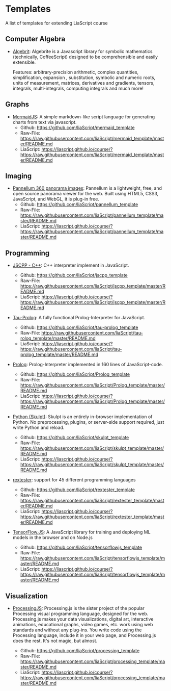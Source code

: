 <!--

author:   Andre Dietrich
email:    andre.dietrich@ovgu.de
version:  1.0.0
language: en
narrator: US English Female

-->

# Templates
A list of templates for extending LiaScript course

## Computer Algebra

* [Algebrit](https://liascript.github.io/course/?https://raw.githubusercontent.com/liaScript/algebrite_template/master/README.md):
  Algebrite is a Javascript library for symbolic mathematics (technically, CoffeeScript) designed to be comprehensible and easily extensible.

  Features: arbitrary-precision arithmetic, complex quantities, simplification,
  expansion , substitution, symbolic and numeric roots, units of measurement,
  matrices, derivatives and gradients, tensors, integrals, multi-integrals,
  computing integrals and much more!

## Graphs

* [MermaidJS](https://mermaidjs.github.io): A simple markdown-like script language for generating charts from text via javascript.
  * Github: https://github.com/liaScript/mermaid_template
  * Raw-File: https://raw.githubusercontent.com/liaScript/mermaid_template/master/README.md
  * LiaScript: https://liascript.github.io/course/?https://raw.githubusercontent.com/liaScript/mermaid_template/master/README.md


## Imaging

* [Pannellum 360 panorama images](https://mermaidjs.github.io): Pannellum is a lightweight, free,
  and open source panorama viewer for the web. Built using HTML5, CSS3,
  JavaScript, and WebGL, it is plug-in free.
  * Github: https://github.com/liaScript/pannellum_template
  * Raw-File: https://raw.githubusercontent.com/liaScript/pannellum_template/master/README.md
  * LiaScript: https://liascript.github.io/course/?https://raw.githubusercontent.com/liaScript/pannellum_template/master/README.md


## Programming

* [JSCPP - C++](https://github.com/felixhao28/JSCPP): C++ interpreter implement in JavaScript.
  * Github: https://github.com/liaScript/jscpp_template
  * Raw-File: https://raw.githubusercontent.com/liaScript/jscpp_template/master/README.md
  * LiaScript: https://liascript.github.io/course/?https://raw.githubusercontent.com/liaScript/jscpp_template/master/README.md


* [Tau-Prolog](http://tau-prolog.org): A fully functional Prolog-Interpreter for
  JavaScript.
  * Github: https://github.com/liaScript/tau-prolog_template
  * Raw-File: https://raw.githubusercontent.com/liaScript/tau-rolog_template/master/README.md
  * LiaScript: https://liascript.github.io/course/?https://raw.githubusercontent.com/liaScript/tau-prolog_template/master/README.md


* [Prolog](https://curiosity-driven.org/prolog-interpreter): Prolog-Interpreter implemented in 160 lines of JavaScript-code.

  * Github: https://github.com/liaScript/Prolog_template
  * Raw-File: https://raw.githubusercontent.com/liaScript/Prolog_template/master/README.md
  * LiaScript: https://liascript.github.io/course/?https://raw.githubusercontent.com/liaScript/Prolog_template/master/README.md


* [Python (Skulpt)](http://www.skulpt.org): Skulpt is an entirely
  in-browser implementation of Python. No preprocessing, plugins, or server-side
  support required, just write Python and reload.

  * Github: https://github.com/liaScript/skulpt_template
  * Raw-File: https://raw.githubusercontent.com/liaScript/skulpt_template/master/README.md
  * LiaScript: https://liascript.github.io/course/?https://raw.githubusercontent.com/liaScript/skulpt_template/master/README.md


* [rextester](http://rextester.com): support for 45 different programming languages

  * Github: https://github.com/liaScript/rextester_template
  * Raw-File: https://raw.githubusercontent.com/liaScript/rextester_template/master/README.md
  * LiaScript: https://liascript.github.io/course/?https://raw.githubusercontent.com/liaScript/rextester_template/master/README.md


* [TensorFlow.JS](https://js.tensorflow.org): A JavaScript library for training
  and deploying ML models in the browser and on Node.js

  * Github: https://github.com/liaScript/tensorflowjs_template
  * Raw-File: https://raw.githubusercontent.com/liaScript/tensorflowjs_template/master/README.md
  * LiaScript: https://liascript.github.io/course/?https://raw.githubusercontent.com/liaScript/tensorflowjs_template/master/README.md

## Visualization

* [ProcessingJS](http://processingjs.org/): Processing.js is the sister project
  of the popular Processing visual programming language, designed for the web.
  Processing.js makes your data visualizations, digital art, interactive
  animations, educational graphs, video games, etc. work using web standards and
  without any plug-ins. You write code using the Processing language, include it
  in your web page, and Processing.js does the rest. It's not magic, but almost.

  * Github: https://github.com/liaScript/processing_template
  * Raw-File: https://raw.githubusercontent.com/liaScript/processing_template/master/README.md
  * LiaScript: https://liascript.github.io/course/?https://raw.githubusercontent.com/liaScript/processing_template/master/README.md
